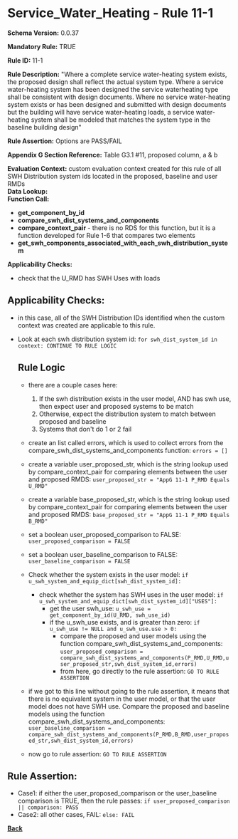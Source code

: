 # Service_Water_Heating - Rule 11-1
**Schema Version:** 0.0.37  

**Mandatory Rule:** TRUE

**Rule ID:** 11-1

**Rule Description:** "Where a complete service water-heating system exists, the proposed design shall reflect the actual system type. Where a service water-heating system has been designed the service waterheating type shall be consistent with design documents.  Where no service water-heating system exists or has been designed and submitted with design documents but the building will have service water-heating loads, a service water-heating system shall be modeled that matches the system type in the baseline building design"

**Rule Assertion:** Options are PASS/FAIL

**Appendix G Section Reference:** Table G3.1 #11, proposed column, a & b

**Evaluation Context:** custom evaluation context created for this rule of all SWH Distribution system ids located in the proposed, baseline and user RMDs  
**Data Lookup:**   
**Function Call:**  
- **get_component_by_id**  
- **compare_swh_dist_systems_and_components**
- **compare_context_pair** - there is no RDS for this function, but it is a function developed for Rule 1-6 that compares two elements  
- **get_swh_components_associated_with_each_swh_distribution_system**  


**Applicability Checks:**
- check that the U_RMD has SWH Uses with loads

## Applicability Checks:
- in this case, all of the SWH Distribution IDs identified when the custom context was created are applicable to this rule.
- Look at each swh distribution system id: `for swh_dist_system_id in context: CONTINUE TO RULE LOGIC`

  ## Rule Logic #
  - there are a couple cases here:
    1.  If the swh distribution exists in the user model, AND has swh use, then expect user and proposed systems to be match
    2.  Otherwise, expect the distribution system to match between proposed and baseline
    3.  Systems that don't do 1 or 2 fail
  
  - create an list called errors, which is used to collect errors from the compare_swh_dist_systems_and_components function: `errors = []`
  - create a variable user_proposed_str, which is the string lookup used by compare_context_pair for comparing elements between the user and proposed RMDS: `user_proposed_str = "AppG 11-1 P_RMD Equals U_RMD"`
  - create a variable base_proposed_str, which is the string lookup used by compare_context_pair for comparing elements between the user and proposed RMDS: `base_proposed_str = "AppG 11-1 P_RMD Equals B_RMD"`
  - set a boolean user_proposed_comparison to FALSE: `user_proposed_comparison = FALSE`
  - set a boolean user_baseline_comparison to FALSE: `user_baseline_comparison = FALSE`
  
  - Check whether the system exists in the user model: `if u_swh_system_and_equip_dict[swh_dist_system_id]:`
    - check whether the system has SWH uses in the user model: `if u_swh_system_and_equip_dict[swh_dist_system_id]["USES"]:`
      - get the user swh_use: `u_swh_use = get_component_by_id(U_RMD, swh_use_id)`
      - if the u_swh_use exists, and is greater than zero: `if u_swh_use != NULL and u_swh_use.use > 0:`
        - compare the proposed and user models using the function compare_swh_dist_systems_and_components: `user_proposed_comparison = compare_swh_dist_systems_and_components(P_RMD,U_RMD,user_proposed_str,swh_dist_system_id,errors)`
        - from here, go directly to the rule assertion: `GO TO RULE ASSERTION`

  - if we got to this line without going to the rule assertion, it means that there is no equivalent system in the user model, or that the user model does not have SWH use.  Compare the proposed and baseline models using the function compare_swh_dist_systems_and_components: `user_baseline_comparison = compare_swh_dist_systems_and_components(P_RMD,B_RMD,user_proposed_str,swh_dist_system_id,errors)`
  
  - now go to rule assertion: `GO TO RULE ASSERTION`
    

## Rule Assertion: 
- Case1: if either the user_proposed_comparison or the user_baseline comparison is TRUE, then the rule passes: `if user_proposed_comparison || comparison: PASS`
- Case2: all other cases, FAIL: `else: FAIL`



**[Back](../_toc.md)**
